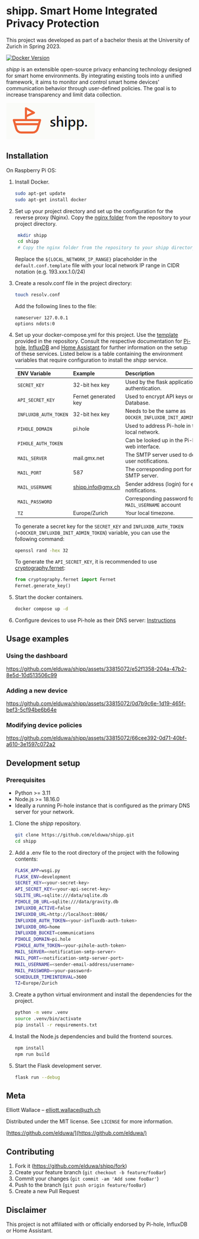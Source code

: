 # shipp. Smart Home Integrated Privacy Protection

This project was developed as part of a bachelor thesis at the University of Zurich in Spring 2023. 

[![Docker Version][docker-image]][dockerhub-url]


*shipp* is an extensible open-source privacy enhancing technology designed for smart home environments. 
By integrating existing tools into a unified framework, it aims to monitor and control smart home devices' communication behavior through user-defined policies.
The goal is to increase transparency and limit data collection.

![](shipp_logo.png)

## Installation

On Raspberry Pi OS:

1. Install Docker.
    ```bash
    sudo apt-get update
    sudo apt-get install docker
    ```
2. Set up your project directory and set up the configuration for the reverse proxy (Nginx).
   Copy the [nginx folder](https://github.com/elduwa/shipp/tree/master/nginx) from the repository to your project directory.
   ```bash
    mkdir shipp
    cd shipp
    # Copy the nginx folder from the repository to your shipp directory.
    ```
    Replace the `${LOCAL_NETWORK_IP_RANGE}` placeholder in the `default.conf.template` file with your local network IP range in CIDR notation (e.g. 193.xxx.1.0/24)
   

3. Create a resolv.conf file in the project directory:
    ```bash
    touch resolv.conf
    ```
    Add the following lines to the file:
    ```
    nameserver 127.0.0.1
    options ndots:0
    ```

4. Set up your docker-compose.yml for this project. Use the [template](https://github.com/elduwa/shipp/blob/master/docker-compose.yml) provided in the repository.
   Consult the respective documentation for [Pi-hole](https://github.com/pi-hole/docker-pi-hole), [InfluxDB](https://github.com/docker-library/docs/blob/master/influxdb/README.md) and [Home Assistant](https://www.home-assistant.io/installation/raspberrypi#install-home-assistant-container) for further information on the setup of these services.
   Listed below is a table containing the environment variables that require configuration to install the *shipp* service.

   | ENV Variable        | Example              | Description                                                 |
   |---------------------|----------------------|-------------------------------------------------------------|
   | `SECRET_KEY`          | 32-bit hex key       | Used by the flask application for authentication.           |
   | `API_SECRET_KEY`      | Fernet generated key | Used to encrypt API keys on the Database.                   |
   | `INFLUXDB_AUTH_TOKEN` | 32-bit hex key       | Needs to be the same as `DOCKER_INFLUXDB_INIT_ADMIN_TOKEN`. |
   | `PIHOLE_DOMAIN`       | pi.hole              | Used to address Pi-hole in the local network.               |
   | `PIHOLE_AUTH_TOKEN`   |                      | Can be looked up in the Pi-hole web interface.              |
   | `MAIL_SERVER`         | mail.gmx.net         | The SMTP server used to deliver user notifications.         |
   | `MAIL_PORT`           | 587                  | The corresponding port for the SMTP server.                 |
   | `MAIL_USERNAME`       | shipp.info@gmx.ch    | Sender address (login) for email notifications.             |
   | `MAIL_PASSWORD`       |                      | Corresponding password for `MAIL_USERNAME` account            |
   | `TZ`                  | Europe/Zurich        | Your local timezone.                                        |

   To generate a secret key for the `SECRET_KEY` and `INFLUXDB_AUTH_TOKEN` (=`DOCKER_INFLUXDB_INIT_ADMIN_TOKEN`) variable, you can use the following command:
   ```bash
   openssl rand -hex 32
   ```
   To generate the `API_SECRET_KEY`, it is recommended to use [cryptography.fernet](https://cryptography.io/en/latest/fernet/):
   ```python
   from cryptography.fernet import Fernet
   Fernet.generate_key()
   ```

5. Start the docker containers.
    ```bash
    docker compose up -d
    ```

6. Configure devices to use Pi-hole as their DNS server: [Instructions](https://discourse.pi-hole.net/t/how-do-i-configure-my-devices-to-use-pi-hole-as-their-dns-server/245)


## Usage examples

### Using the dashboard
https://github.com/elduwa/shipp/assets/33815072/e52f1358-204a-47b2-8e5d-10d513506c99

### Adding a new device
https://github.com/elduwa/shipp/assets/33815072/0d7b9c6e-1d19-465f-bef3-5cf94be6b64e

### Modifying device policies
https://github.com/elduwa/shipp/assets/33815072/66cee392-0d71-40bf-a610-3e1597c072a2


## Development setup

### Prerequisites
- Python >= 3.11
- Node.js >= 18.16.0
- Ideally a running Pi-hole instance that is configured as the primary DNS server for your network.

1. Clone the *shipp* repository.
    ```bash
    git clone https://github.com/elduwa/shipp.git
    cd shipp
    ```
2. Add a .env file to the root directory of the project with the following contents:
   ```bash
   FLASK_APP=wsgi.py
   FLASK_ENV=development
   SECRET_KEY=<your-secret-key>
   API_SECRET_KEY=<your-api-secret-key>
   SQLITE_URL=sqlite:///data/sqlite.db
   PIHOLE_DB_URL=sqlite:///data/gravity.db
   INFLUXDB_ACTIVE=false
   INFLUXDB_URL=http://localhost:8086/
   INFLUXDB_AUTH_TOKEN=<your-influxdb-auth-token>
   INFLUXDB_ORG=home
   INFLUXDB_BUCKET=communications
   PIHOLE_DOMAIN=pi.hole
   PIHOLE_AUTH_TOKEN=<your-pihole-auth-token>
   MAIL_SERVER=<notification-smtp-server>
   MAIL_PORT=<notification-smtp-server-port>
   MAIL_USERNAME=<sender-email-address/username>
   MAIL_PASSWORD=<your-password>
   SCHEDULER_TIMEINTERVAL=3600
   TZ=Europe/Zurich
   ```

3. Create a python virtual environment and install the dependencies for the project.
    ```bash
    python -m venv .venv
    source .venv/bin/activate
    pip install -r requirements.txt
    ```
4. Install the Node.js dependencies and build the frontend sources.
    ```bash
    npm install
    npm run build
    ```
5. Start the Flask development server.
    ```bash
    flask run --debug
    ```

## Meta

Elliott Wallace – elliott.wallace@uzh.ch

Distributed under the MIT license. See ``LICENSE`` for more information.

[https://github.com/elduwa/](https://github.com/elduwa/)

## Contributing

1. Fork it (<https://github.com/elduwa/shipp/fork>)
2. Create your feature branch (`git checkout -b feature/fooBar`)
3. Commit your changes (`git commit -am 'Add some fooBar'`)
4. Push to the branch (`git push origin feature/fooBar`)
5. Create a new Pull Request

## Disclaimer

This project is not affiliated with or officially endorsed by Pi-hole, InfluxDB or Home Assistant.

<!-- Markdown link & img dfn's -->
[docker-image]: https://img.shields.io/docker/v/elliottwallace/shipp?logo=docker&logoColor=%232496ED
[dockerhub-url]: https://hub.docker.com/r/elliottwallace/shipp


